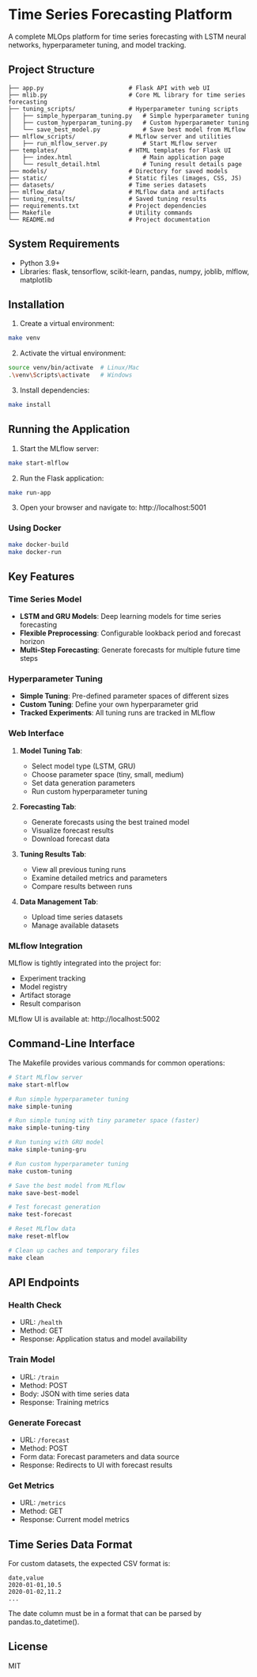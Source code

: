 # Time Series Forecasting Platform

A complete MLOps platform for time series forecasting with LSTM neural networks, hyperparameter tuning, and model tracking.

## Project Structure

```
├── app.py                        # Flask API with web UI
├── mlib.py                       # Core ML library for time series forecasting
├── tuning_scripts/               # Hyperparameter tuning scripts
│   ├── simple_hyperparam_tuning.py   # Simple hyperparameter tuning
│   ├── custom_hyperparam_tuning.py   # Custom hyperparameter tuning
│   └── save_best_model.py            # Save best model from MLflow
├── mlflow_scripts/               # MLflow server and utilities
│   ├── run_mlflow_server.py          # Start MLflow server
├── templates/                    # HTML templates for Flask UI
│   ├── index.html                    # Main application page
│   └── result_detail.html            # Tuning result details page
├── models/                       # Directory for saved models
├── static/                       # Static files (images, CSS, JS)
├── datasets/                     # Time series datasets
├── mlflow_data/                  # MLflow data and artifacts
├── tuning_results/               # Saved tuning results
├── requirements.txt              # Project dependencies
├── Makefile                      # Utility commands
└── README.md                     # Project documentation
```

## System Requirements

* Python 3.9+
* Libraries: flask, tensorflow, scikit-learn, pandas, numpy, joblib, mlflow, matplotlib

## Installation

1. Create a virtual environment:

```bash
make venv
```

2. Activate the virtual environment:

```bash
source venv/bin/activate  # Linux/Mac
.\venv\Scripts\activate   # Windows
```

3. Install dependencies:

```bash
make install
```

## Running the Application

1. Start the MLflow server:

```bash
make start-mlflow
```

2. Run the Flask application:

```bash
make run-app
```

3. Open your browser and navigate to: http://localhost:5001

### Using Docker

```bash
make docker-build
make docker-run
```

## Key Features

### Time Series Model

- **LSTM and GRU Models**: Deep learning models for time series forecasting
- **Flexible Preprocessing**: Configurable lookback period and forecast horizon
- **Multi-Step Forecasting**: Generate forecasts for multiple future time steps

### Hyperparameter Tuning

- **Simple Tuning**: Pre-defined parameter spaces of different sizes
- **Custom Tuning**: Define your own hyperparameter grid
- **Tracked Experiments**: All tuning runs are tracked in MLflow

### Web Interface

1. **Model Tuning Tab**:  
   - Select model type (LSTM, GRU)  
   - Choose parameter space (tiny, small, medium)  
   - Set data generation parameters
   - Run custom hyperparameter tuning

2. **Forecasting Tab**:  
   - Generate forecasts using the best trained model
   - Visualize forecast results
   - Download forecast data

3. **Tuning Results Tab**:  
   - View all previous tuning runs
   - Examine detailed metrics and parameters
   - Compare results between runs

4. **Data Management Tab**:  
   - Upload time series datasets
   - Manage available datasets

### MLflow Integration

MLflow is tightly integrated into the project for:

- Experiment tracking
- Model registry
- Artifact storage
- Result comparison

MLflow UI is available at: http://localhost:5002

## Command-Line Interface

The Makefile provides various commands for common operations:

```bash
# Start MLflow server
make start-mlflow

# Run simple hyperparameter tuning
make simple-tuning

# Run simple tuning with tiny parameter space (faster)
make simple-tuning-tiny

# Run tuning with GRU model
make simple-tuning-gru

# Run custom hyperparameter tuning
make custom-tuning

# Save the best model from MLflow
make save-best-model

# Test forecast generation
make test-forecast

# Reset MLflow data
make reset-mlflow

# Clean up caches and temporary files
make clean
```

## API Endpoints

### Health Check
- URL: `/health`
- Method: GET
- Response: Application status and model availability

### Train Model
- URL: `/train`
- Method: POST
- Body: JSON with time series data
- Response: Training metrics

### Generate Forecast
- URL: `/forecast`
- Method: POST
- Form data: Forecast parameters and data source
- Response: Redirects to UI with forecast results

### Get Metrics
- URL: `/metrics`
- Method: GET
- Response: Current model metrics

## Time Series Data Format

For custom datasets, the expected CSV format is:

```
date,value
2020-01-01,10.5
2020-01-02,11.2
...
```

The date column must be in a format that can be parsed by pandas.to_datetime().

## License

MIT 